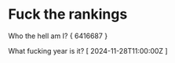 # Fuck the rankings

Who the hell am I?
{ 6416687 }

What fucking year is it?
[ 2024-11-28T11:00:00Z ]
